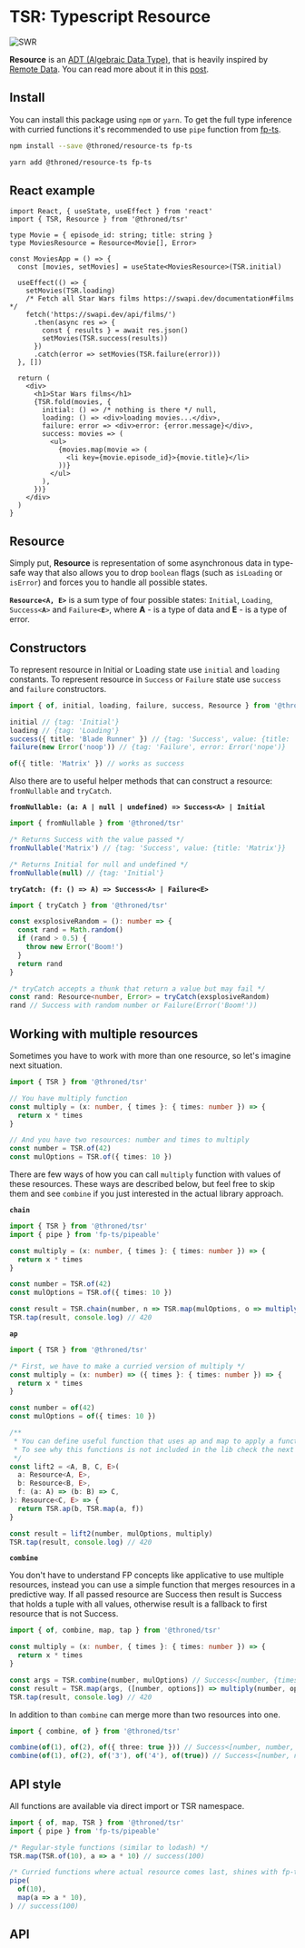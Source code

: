# TSR: Typescript Resource

![SWR](https://ulianov.dev/tsr/banner.png)

**Resource** is an [ADT (Algebraic Data Type)](https://wiki.haskell.org/Algebraic_data_type), that is heavily inspired by [Remote Data](https://github.com/krisajenkins/remotedata). You can read more about it in this [post](http://blog.jenkster.com/2016/06/how-elm-slays-a-ui-antipattern.html).

## Install

You can install this package using `npm` or `yarn`. To get the full type inference with
curried functions it's recommended to use `pipe` function from [fp-ts](https://github.com/gcanti/fp-ts).

```bash
npm install --save @throned/resource-ts fp-ts
```

```bash
yarn add @throned/resource-ts fp-ts
```

## React example

```tsx
import React, { useState, useEffect } from 'react'
import { TSR, Resource } from '@throned/tsr'

type Movie = { episode_id: string; title: string }
type MoviesResource = Resource<Movie[], Error>

const MoviesApp = () => {
  const [movies, setMovies] = useState<MoviesResource>(TSR.initial)

  useEffect(() => {
    setMovies(TSR.loading)
    /* Fetch all Star Wars films https://swapi.dev/documentation#films */
    fetch('https://swapi.dev/api/films/')
      .then(async res => {
        const { results } = await res.json()
        setMovies(TSR.success(results))
      })
      .catch(error => setMovies(TSR.failure(error)))
  }, [])

  return (
    <div>
      <h1>Star Wars films</h1>
      {TSR.fold(movies, {
        initial: () => /* nothing is there */ null,
        loading: () => <div>loading movies...</div>,
        failure: error => <div>error: {error.message}</div>,
        success: movies => (
          <ul>
            {movies.map(movie => (
              <li key={movie.episode_id}>{movie.title}</li>
            ))}
          </ul>
        ),
      })}
    </div>
  )
}
```

## Resource

Simply put, **Resource** is representation of some asynchronous data in type-safe way that also allows you to drop `boolean` flags (such as `isLoading` or `isError`) and forces you to handle all possible states.

**`Resource<A, E>`** is a sum type of four possible states: `Initial`, `Loading`, `Success<`**`A`**`>` and `Failure<`**`E`**`>`, where **A** - is a type of data and **E** - is a type of error.

## Constructors

To represent resource in Initial or Loading state use `initial` and `loading` constants. To represent resource in `Success` or `Failure` state use `success` and `failure` constructors.

```ts
import { of, initial, loading, failure, success, Resource } from '@throned/tsr'

initial // {tag: 'Initial'}
loading // {tag: 'Loading'}
success({ title: 'Blade Runner' }) // {tag: 'Success', value: {title: 'Blade Runner'}}
failure(new Error('noop')) // {tag: 'Failure', error: Error('nope')}

of({ title: 'Matrix' }) // works as success
```

Also there are to useful helper methods that can construct a resource: `fromNullable` and `tryCatch`.

**`fromNullable: (a: A | null | undefined) => Success<A> | Initial`**

```ts
import { fromNullable } from '@throned/tsr'

/* Returns Success with the value passed */
fromNullable('Matrix') // {tag: 'Success', value: {title: 'Matrix'}}

/* Returns Initial for null and undefined */
fromNullable(null) // {tag: 'Initial'}
```

**`tryCatch: (f: () => A) => Success<A> | Failure<E>`**

```ts
import { tryCatch } from '@throned/tsr'

const exsplosiveRandom = (): number => {
  const rand = Math.random()
  if (rand > 0.5) {
    throw new Error('Boom!')
  }
  return rand
}

/* tryCatch accepts a thunk that return a value but may fail */
const rand: Resource<number, Error> = tryCatch(exsplosiveRandom)
rand // Success with random number or Failure(Error('Boom!'))
```

## Working with multiple resources

Sometimes you have to work with more than one resource, so let's imagine next situation.

```ts
import { TSR } from '@throned/tsr'

// You have multiply function
const multiply = (x: number, { times }: { times: number }) => {
  return x * times
}

// And you have two resources: number and times to multiply
const number = TSR.of(42)
const mulOptions = TSR.of({ times: 10 })
```

There are few ways of how you can call `multiply` function with values of these resources. These ways are described below, but feel free to skip them and see `combine` if you just interested in the actual library approach.

**`chain`**

```ts
import { TSR } from '@throned/tsr'
import { pipe } from 'fp-ts/pipeable'

const multiply = (x: number, { times }: { times: number }) => {
  return x * times
}

const number = TSR.of(42)
const mulOptions = TSR.of({ times: 10 })

const result = TSR.chain(number, n => TSR.map(mulOptions, o => multiply(n, o)))
TSR.tap(result, console.log) // 420
```

**`ap`**

```ts
import { TSR } from '@throned/tsr'

/* First, we have to make a curried version of multiply */
const multiply = (x: number) => ({ times }: { times: number }) => {
  return x * times
}

const number = of(42)
const mulOptions = of({ times: 10 })

/**
 * You can define useful function that uses ap and map to apply a function to resources
 * To see why this functions is not included in the lib check the next example
 */
const lift2 = <A, B, C, E>(
  a: Resource<A, E>,
  b: Resource<B, E>,
  f: (a: A) => (b: B) => C,
): Resource<C, E> => {
  return TSR.ap(b, TSR.map(a, f))
}

const result = lift2(number, mulOptions, multiply)
TSR.tap(result, console.log) // 420
```

**`combine`**

You don't have to understand FP concepts like applicative to use multiple resources, instead you can use a simple function that merges resources in a predictive way.
If all passed resource are Success then result is Success that holds a tuple with all values, otherwise result is a fallback to first resource that is not Success.

```ts
import { of, combine, map, tap } from '@throned/tsr'

const multiply = (x: number, { times }: { times: number }) => {
  return x * times
}

const args = TSR.combine(number, mulOptions) // Success<[number, {times: number}]>
const result = TSR.map(args, ([number, options]) => multiply(number, options))
TSR.tap(result, console.log) // 420
```

In addition to than `combine` can merge more than two resources into one.

```ts
import { combine, of } from '@throned/tsr'

combine(of(1), of(2), of({ three: true })) // Success<[number, number, {three: boolean}]>
combine(of(1), of(2), of('3'), of('4'), of(true)) // Success<[number, number, string, string, boolean]>
```

## API style

All functions are available via direct import or TSR namespace.

```ts
import { of, map, TSR } from '@throned/tsr'
import { pipe } from 'fp-ts/pipeable'

/* Regular-style functions (similar to lodash) */
TSR.map(TSR.of(10), a => a * 10) // success(100)

/* Curried functions where actual resource comes last, shines with fp-ts pipe thanks to type inference */
pipe(
  of(10),
  map(a => a * 10),
) // success(100)
```

## API
